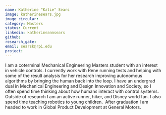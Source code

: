 ```yaml
---
name: Katherine "Katie" Sears
image: katherinesears.jpg
image_circular:
category: Masters
status: Current
linkedin: katherineannsears
github: 
research_gate: 
email: searsk@rpi.edu
project: 
---
```


I am a coterminal Mechanical Engineering Masters student with an interest in vehicle controls. I currently work with Rene running tests and helping with some of the result analysis for her research improving autonomous algorithms by bringing the human back into the loop. I have an undergrad dual in Mechanical Engineering and Design Innovation and Society, so I often spend time thinking about how humans interact with control systems. Outside of research I am an active runner, hiker, and Disney world fan. I also spend time teaching robotics to young children.  After graduation I am headed to work in Global Product Development at General Motors.
